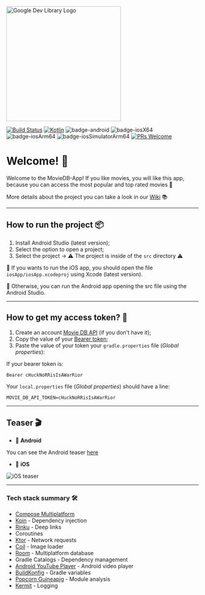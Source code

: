 <a href="https://devlibrary.withgoogle.com/products/android/repos/gabrielbmoro-MovieDB-Android">
    <img src="img/googleDevLibraryLogo.png" alt="Google Dev Library Logo" style="width:300px;"/>
</a>

[![Build Status](https://app.bitrise.io/app/4aa44eea-43cf-4a4d-8996-5ed6f48d9512/status.svg?token=C6RzgrGuhGeDARNPMAqxuw&branch=main)](https://app.bitrise.io/app/4aa44eea-43cf-4a4d-8996-5ed6f48d9512)
[![Kotlin](https://img.shields.io/badge/kotlin-2.1.0-blue.svg?logo=kotlin)](http://kotlinlang.org)
![badge-android](http://img.shields.io/badge/platform-android-6EDB8D.svg?style=flat)
![badge-iosX64](https://img.shields.io/badge/platform-iosX64-CDCDCD?style=flat)
![badge-iosArm64](https://img.shields.io/badge/platform-iosArm64-CDCDCD?style=flat)
![badge-iosSimulatorArm64](https://img.shields.io/badge/platform-iosSimulatorArm64-CDCDCD?style=flat)
[![PRs Welcome](https://img.shields.io/badge/PRs-welcome-brightgreen.svg)](https://github.com/gabrielbmoro/MovieDB-Android/issues)

# Welcome! 👋

Welcome to the MovieDB-App! If you like movies, you will like this app, because you can access the most popular and top rated movies 🤩

More details about the project you can take a look in our [Wiki](https://github.com/gabrielbmoro/MovieDB-App/wiki) 📚

---

## How to run the project 📦

1. Install Android Studio (latest version);
2. Select the option to open a project;
3. Select the project -> ⚠️ The project is inside of the `src` directory ⚠️

🍎 If you wants to run the iOS app, you should open the file `iosApp/iosApp.xcodeproj` using Xcode (latest version).

🤖 Otherwise, you can run the Android app opening the src file using the Android Studio.

---

## How to get my access token? 👮 

1. Create an account [Movie DB API](https://www.themoviedb.org) (if you don't have it);
2. Copy the value of your [Bearer token](https://developer.themoviedb.org/docs/authentication-application#bearer-token);
3. Paste the value of your token your `gradle.properties` file (_Global properties_):

If your bearer token is:
```
Bearer cHuckNoRRisIsAWarRior
```

Your `local.properties` file (_Global properties_) should have a line:

```
MOVIE_DB_API_TOKEN=cHuckNoRRisIsAWarRior
```

---

## Teaser 🎬

- 🤖 **Android**

You can see the Android teaser [here](/img/android-teaser.webm)

- 🍎 **iOS**

![iOS teaser](/img/ios-teaser.gif)

---

### Tech stack summary 🛠️

- [Compose Multiplatform](https://www.jetbrains.com/lp/compose-multiplatform)
- [Koin](https://github.com/InsertKoinIO/koin) - Dependency injection
- [Rinku](https://github.com/theolm/Rinku) - Deep links
- Coroutines
- [Ktor](https://ktor.io) - Network requests
- [Coil](https://coil-kt.github.io/coil/compose) - Image loader
- [Room](https://developer.android.com/kotlin/multiplatform/room) - Multiplatform database
- Gradle Catalogs - Dependency management
- [Android YouTube Player](https://github.com/PierfrancescoSoffritti/android-youtube-player) - Android video player
- [BuildKonfig](https://github.com/yshrsmz/BuildKonfig) - Gradle variables
- [Popcorn Guineapig](https://github.com/CodandoTV/popcorn-guineapig) - Module analysis
- [Kermit](https://kermit.touchlab.co/) - Logging
